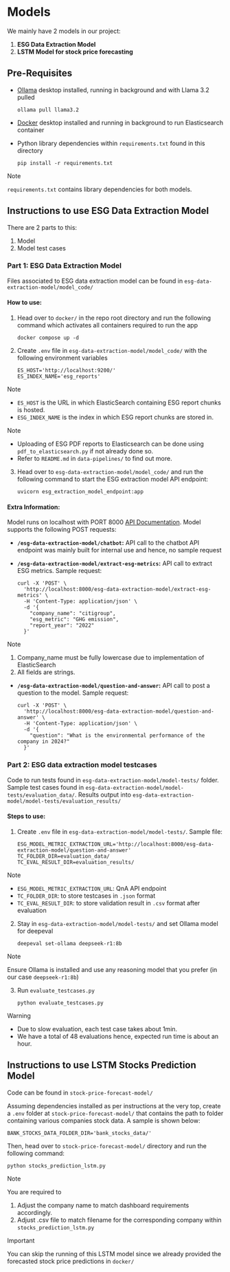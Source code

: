 # Models

We mainly have 2 models in our project:

1) **ESG Data Extraction Model**
2) **LSTM Model for stock price forecasting**

## Pre-Requisites

- [Ollama](https://ollama.com/download) desktop installed, running in background and with Llama 3.2 pulled

    ```shell
    ollama pull llama3.2
    ```

- [Docker](https://www.docker.com/products/docker-desktop/) desktop installed and running in background to run Elasticsearch container

- Python library dependencies within `requirements.txt` found in this directory

    ```shell
    pip install -r requirements.txt
    ```

> [!NOTE]
> `requirements.txt` contains library dependencies for both models.

## Instructions to use ESG Data Extraction Model

There are 2 parts to this:

1) Model
2) Model test cases

### Part 1: ESG Data Extraction Model

Files associated to ESG data extraction model can be found in `esg-data-extraction-model/model_code/`

#### How to use:

1) Head over to `docker/` in the repo root directory and run the following command which activates all containers required to run the app

    ```shell
    docker compose up -d
    ```

2) Create `.env` file in `esg-data-extraction-model/model_code/` with the following environment variables

    ```text
    ES_HOST='http://localhost:9200/'
    ES_INDEX_NAME='esg_reports'
    ```

> [!NOTE]
>
> - `ES_HOST` is the URL in which ElasticSearch containing ESG report chunks is hosted.
> - `ESG_INDEX_NAME` is the index in which ESG report chunks are stored in.

> [!NOTE]
>
> - Uploading of ESG PDF reports to Elasticsearch can be done using `pdf_to_elasticsearch.py` if not already done so.
> - Refer to `README.md` in `data-pipelines/` to find out more.

3) Head over to `esg-data-extraction-model/model_code/` and run the following command to start the ESG extraction model API endpoint:

    ```shell
    uvicorn esg_extraction_model_endpoint:app
    ```

#### Extra Information:

Model runs on localhost with PORT 8000 [API Documentation](http://localhost:8000/docs). Model supports the following POST requests:

- **`/esg-data-extraction-model/chatbot`:** API call to the chatbot
API endpoint was mainly built for internal use and hence, no sample request
- **`/esg-data-extraction-model/extract-esg-metrics`:** API call to extract ESG metrics. Sample request:

    ```shell
    curl -X 'POST' \
      'http://localhost:8000/esg-data-extraction-model/extract-esg-metrics' \
      -H 'Content-Type: application/json' \
      -d '{
        "company_name": "citigroup",
        "esg_metric": "GHG emission",
        "report_year": "2022"
      }'
    ```

> [!NOTE]
>
> 1. Company_name must be fully lowercase due to implementation of ElasticSearch
> 2. All fields are strings.

- **`/esg-data-extraction-model/question-and-answer`:** API call to post a question to the model. Sample request:

    ```shell
    curl -X 'POST' \
      'http://localhost:8000/esg-data-extraction-model/question-and-answer' \
      -H 'Content-Type: application/json' \
      -d '{
        "question": "What is the environmental performance of the company in 2024?"
      }'
    ```

### Part 2: ESG data extraction model testcases

Code to run tests found in `esg-data-extraction-model/model-tests/` folder. Sample test cases found in `esg-data-extraction-model/model-tests/evaluation_data/`. Results output into `esg-data-extraction-model/model-tests/evaluation_results/`

#### Steps to use:

1) Create `.env` file in `esg-data-extraction-model/model-tests/`. Sample file:

    ```text
    ESG_MODEL_METRIC_EXTRACTION_URL='http://localhost:8000/esg-data-extraction-model/question-and-answer'
    TC_FOLDER_DIR=evaluation_data/
    TC_EVAL_RESULT_DIR=evaluation_results/
    ```

> [!NOTE]
>
> - `ESG_MODEL_METRIC_EXTRACTION_URL`: QnA API endpoint
> - `TC_FOLDER_DIR`: to store testcases in `.json` format
> - `TC_EVAL_RESULT_DIR`: to store validation result in `.csv` format after evaluation

2) Stay in `esg-data-extraction-model/model-tests/` and set Ollama model for deepeval

    ```shell
    deepeval set-ollama deepseek-r1:8b
    ```

> [!NOTE]
> Ensure Ollama is installed and use any reasoning model that you prefer (in our  case `deepseek-r1:8b`)

3) Run `evaluate_testcases.py`

    ```shell
    python evaluate_testcases.py
    ```

> [!WARNING]
>
> - Due to slow evaluation, each test case takes about 1min.
> - We have a total of 48 evaluations hence, expected run time is about an hour.

## Instructions to use LSTM Stocks Prediction Model

Code can be found in `stock-price-forecast-model/`

Assuming dependencies installed as per instructions at the very top, create a `.env` folder at `stock-price-forecast-model/` that contains the path to folder containing various companies stock data. A sample is shown below:

```text
BANK_STOCKS_DATA_FOLDER_DIR='bank_stocks_data/'
```

Then, head over to `stock-price-forecast-model/` directory and run the following command:

```shell
python stocks_prediction_lstm.py
```

> [!NOTE]
>
> You are required to
>
> 1) Adjust the company name to match dashboard requirements accordingly.
> 2) Adjust .csv file to match filename for the corresponding company within `stocks_prediction_lstm.py`

> [!IMPORTANT]
> You can skip the running of this LSTM model since we already provided the forecasted stock price predictions in `docker/`
